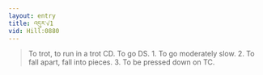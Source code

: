 ```yaml
---
layout: entry
title: འདུར་√1
vid: Hill:0880
---
```

> To trot, to run in a trot CD. To go DS. 1. To go moderately slow. 2. To fall apart, fall into pieces. 3. To be pressed down on TC.
